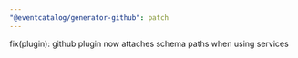 ```yaml
---
"@eventcatalog/generator-github": patch
---
```


fix(plugin): github plugin now attaches schema paths when using services
